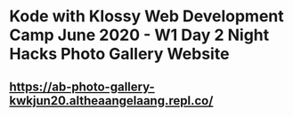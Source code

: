 # Kode with Klossy Web Development Camp June 2020 - W1 Day 2 Night Hacks Photo Gallery Website

## https://ab-photo-gallery-kwkjun20.altheaangelaang.repl.co/
